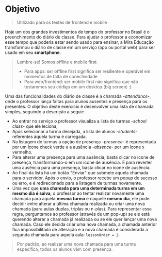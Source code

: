 # Objetivo

> Utilizado para os testes de frontend e mobile

Hoje um dos grandes investimentos de tempo do professor no Brasil é o preenchimento do diário de classe. Para ajudar o professor a economizar esse tempo que poderia estar sendo usado para ensinar, a Mira Educação transformou o diário de classe em um serviço (app ou portal web) para ser usado em seu **smartphone**.

> Lembre-se! Somos offline e mobile first:
> - Para apps: ser offline first significa ser resiliente e operável em momentos de falta de conectividade
> - Para web/frontend: ser mobile first não significa que não testaremos seu código em um desktop (big screen) :)

Uma das funcionalidades do diário de classe é a chamada -*attendance*-, onde o professor lança faltas para alunos ausentes e presença para os presentes. O objetivo deste exercício é desenvolver uma lista de chamada simples, seguindo a descrição a seguir:
- Ao entrar no serviço o professor visualiza a lista de turmas -*school class*- que ele leciona;
- Após selecionar a turma desejada, a lista de alunos -*students*- referentes àquela turma é carregada.
- Na listagem de turmas a opção de presença -*presence*- é representada por um ícone check verde e a ausência -*absence*- por um ícone x vermelho.
- Para alterar uma presença para uma ausência, basta clicar no ícone de presença, transformando-o em um ícone de ausência. E para reverter uma ausência para uma presença, basta clicar no ícone de ausência.
- Ao final da lista há um botão "Enviar" que submete aquela chamada para o servidor. Após o  envio, o professor recebe um popup de sucesso ou erro, e é redirecionado para a listagem de turmas novamente.
- Uma vez que **uma chamada para uma determinada turma em um mesmo dia é salva**, o professor ao tentar realizar novamente uma chamada para aquela **mesma turma** e naquele **mesmo dia**, ele pode decidir entre alterar a última chamada realizada ou criar uma nova chamada (para aulas duplas, triplas ou n-plas). Para representar essa regra, perguntamos ao professor (através de um pop-up) se ele está querendo alterar a chamada já realizada ou se ele quer lançar uma nova chamada. Caso ele decida criar uma nova chamada, a chamada anterior fica impossibilitada de alteração e a nova chamada é considerada a segunda chamada para aquela aula: `lessonOrder = 2`.

> Por padrão, ao realizar uma nova chamada para uma turma específica, todos os alunos vêm com presença.
